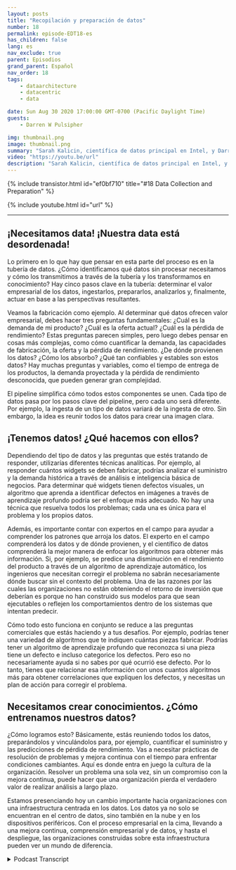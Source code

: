```yaml
---
layout: posts
title: "Recopilación y preparación de datos"
number: 18
permalink: episode-EDT18-es
has_children: false
lang: es
nav_exclude: true
parent: Episodios
grand_parent: Español
nav_order: 18
tags:
    - dataarchitecture
    - datacentric
    - data

date: Sun Aug 30 2020 17:00:00 GMT-0700 (Pacific Daylight Time)
guests:
    - Darren W Pulsipher

img: thumbnail.png
image: thumbnail.png
summary: "Sarah Kalicin, científica de datos principal en Intel, y Darren Pulsipher, arquitecto principal de soluciones en el sector público en Intel, hablan sobre el proceso y los beneficios de la recopilación y preparación de datos al convertirse en una organización centrada en los datos. Este es el segundo paso en el camino para convertirse en una organización centrada en los datos."
video: "https://youtu.be/url"
description: "Sarah Kalicin, científica de datos principal en Intel, y Darren Pulsipher, arquitecto principal de soluciones en el sector público en Intel, hablan sobre el proceso y los beneficios de la recopilación y preparación de datos al convertirse en una organización centrada en los datos. Este es el segundo paso en el camino para convertirse en una organización centrada en los datos."
---
```


<div>
{% include transistor.html id="ef0bf710" title="#18 Data Collection and Preparation" %}

{% include youtube.html id="url" %}
</div>

---

## ¡Necesitamos data! ¡Nuestra data está desordenada!

Lo primero en lo que hay que pensar en esta parte del proceso es en la tubería de datos. ¿Cómo identificamos qué datos sin procesar necesitamos y cómo los transmitimos a través de la tubería y los transformamos en conocimiento? Hay cinco pasos clave en la tubería: determinar el valor empresarial de los datos, ingestarlos, prepararlos, analizarlos y, finalmente, actuar en base a las perspectivas resultantes.

Veamos la fabricación como ejemplo. Al determinar qué datos ofrecen valor empresarial, debes hacer tres preguntas fundamentales: ¿Cuál es la demanda de mi producto? ¿Cuál es la oferta actual? ¿Cuál es la pérdida de rendimiento? Estas preguntas parecen simples, pero luego debes pensar en cosas más complejas, como cómo cuantificar la demanda, las capacidades de fabricación, la oferta y la pérdida de rendimiento. ¿De dónde provienen los datos? ¿Cómo los absorbo? ¿Qué tan confiables y estables son estos datos? Hay muchas preguntas y variables, como el tiempo de entrega de los productos, la demanda proyectada y la pérdida de rendimiento desconocida, que pueden generar gran complejidad.

El pipeline simplifica cómo todos estos componentes se unen. Cada tipo de datos pasa por los pasos clave del pipeline, pero cada uno será diferente. Por ejemplo, la ingesta de un tipo de datos variará de la ingesta de otro. Sin embargo, la idea es reunir todos los datos para crear una imagen clara.

## ¡Tenemos datos! ¿Qué hacemos con ellos?

Dependiendo del tipo de datos y las preguntas que estés tratando de responder, utilizarías diferentes técnicas analíticas. Por ejemplo, al responder cuántos widgets se deben fabricar, podrías analizar el suministro y la demanda histórica a través de análisis e inteligencia básica de negocios. Para determinar qué widgets tienen defectos visuales, un algoritmo que aprenda a identificar defectos en imágenes a través de aprendizaje profundo podría ser el enfoque más adecuado. No hay una técnica que resuelva todos los problemas; cada una es única para el problema y los propios datos.

Además, es importante contar con expertos en el campo para ayudar a comprender los patrones que arroja los datos. El experto en el campo comprenderá los datos y de dónde provienen, y el científico de datos comprenderá la mejor manera de enfocar los algoritmos para obtener más información. Si, por ejemplo, se predice una disminución en el rendimiento del producto a través de un algoritmo de aprendizaje automático, los ingenieros que necesitan corregir el problema no sabrán necesariamente dónde buscar sin el contexto del problema. Una de las razones por las cuales las organizaciones no están obteniendo el retorno de inversión que deberían es porque no han construido sus modelos para que sean ejecutables o reflejen los comportamientos dentro de los sistemas que intentan predecir.

Cómo todo esto funciona en conjunto se reduce a las preguntas comerciales que estás haciendo y a tus desafíos. Por ejemplo, podrías tener una variedad de algoritmos que te indiquen cuántas piezas fabricar. Podrías tener un algoritmo de aprendizaje profundo que reconozca si una pieza tiene un defecto e incluso categorice los defectos. Pero eso no necesariamente ayuda si no sabes por qué ocurrió ese defecto. Por lo tanto, tienes que relacionar esa información con unos cuantos algoritmos más para obtener correlaciones que expliquen los defectos, y necesitas un plan de acción para corregir el problema.

## Necesitamos crear conocimientos. ¿Cómo entrenamos nuestros datos?

¿Cómo logramos esto? Básicamente, estás reuniendo todos los datos, preparándolos y vinculándolos para, por ejemplo, cuantificar el suministro y las predicciones de pérdida de rendimiento. Vas a necesitar prácticas de resolución de problemas y mejora continua con el tiempo para enfrentar condiciones cambiantes. Aquí es donde entra en juego la cultura de la organización. Resolver un problema una sola vez, sin un compromiso con la mejora continua, puede hacer que una organización pierda el verdadero valor de realizar análisis a largo plazo.

Estamos presenciando hoy un cambio importante hacia organizaciones con una infraestructura centrada en los datos. Los datos ya no solo se encuentran en el centro de datos, sino también en la nube y en los dispositivos periféricos. Con el proceso empresarial en la cima, llevando a una mejora continua, comprensión empresarial y de datos, y hasta el despliegue, las organizaciones construidas sobre esta infraestructura pueden ver un mundo de diferencia.



<details>
<summary> Podcast Transcript </summary>

<p></p>

</details>

